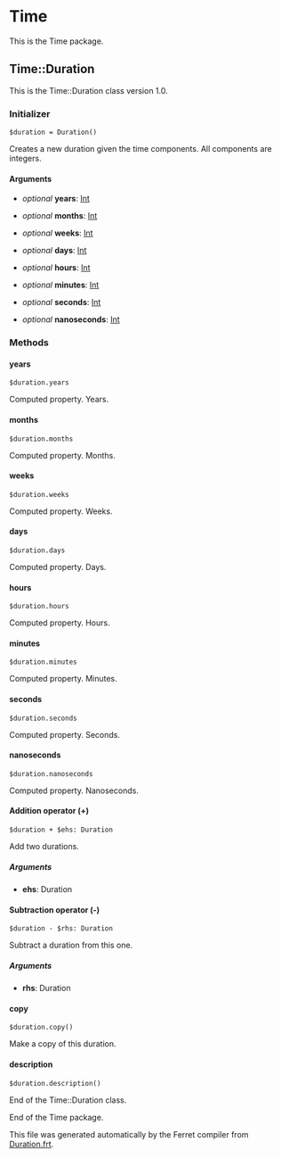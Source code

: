 # Time

This is the Time package.




## Time::Duration

This is the Time::Duration class version 1.0.




### Initializer

```
$duration = Duration()
```

Creates a new duration given the time components.
All components are integers.


#### Arguments

* *optional* __years__: [Int](/std/doc/Number.md)  

* *optional* __months__: [Int](/std/doc/Number.md)  

* *optional* __weeks__: [Int](/std/doc/Number.md)  

* *optional* __days__: [Int](/std/doc/Number.md)  

* *optional* __hours__: [Int](/std/doc/Number.md)  

* *optional* __minutes__: [Int](/std/doc/Number.md)  

* *optional* __seconds__: [Int](/std/doc/Number.md)  

* *optional* __nanoseconds__: [Int](/std/doc/Number.md)  

### Methods

#### years

```
$duration.years
```

Computed property. Years.



#### months

```
$duration.months
```

Computed property. Months.



#### weeks

```
$duration.weeks
```

Computed property. Weeks.



#### days

```
$duration.days
```

Computed property. Days.



#### hours

```
$duration.hours
```

Computed property. Hours.



#### minutes

```
$duration.minutes
```

Computed property. Minutes.



#### seconds

```
$duration.seconds
```

Computed property. Seconds.



#### nanoseconds

```
$duration.nanoseconds
```

Computed property. Nanoseconds.



#### Addition operator (+)

```
$duration + $ehs: Duration
```

Add two durations.


##### Arguments

* __ehs__: Duration  



#### Subtraction operator (-)

```
$duration - $rhs: Duration
```

Subtract a duration from this one.


##### Arguments

* __rhs__: Duration  



#### copy

```
$duration.copy()
```

Make a copy of this duration.





#### description

```
$duration.description()
```





End of the Time::Duration class.





End of the Time package.

This file was generated automatically by the Ferret compiler from
[Duration.frt](../Duration.frt).